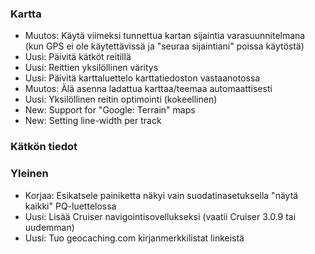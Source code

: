 ### Kartta
- Muutos: Käytä viimeksi tunnettua kartan sijaintia varasuunnitelmana (kun GPS ei ole käytettävissä ja "seuraa sijaintiani" poissa käytöstä)
- Uusi: Päivitä kätköt reitillä
- Uusi: Reittien yksilöllinen väritys
- Uusi: Päivitä karttaluettelo karttatiedoston vastaanotossa
- Muutos: Älä asenna ladattua karttaa/teemaa automaattisesti
- Uusi: Yksilöllinen reitin optimointi (kokeellinen)
- New: Support for "Google: Terrain" maps
- New: Setting line-width per track

### Kätkön tiedot

### Yleinen
- Korjaa: Esikatsele painiketta näkyi vain suodatinasetuksella "näytä kaikki" PQ-luettelossa
- Uusi: Lisää Cruiser navigointisovellukseksi (vaatii Cruiser 3.0.9 tai uudemman)
- Uusi: Tuo geocaching.com kirjanmerkkilistat linkeistä
